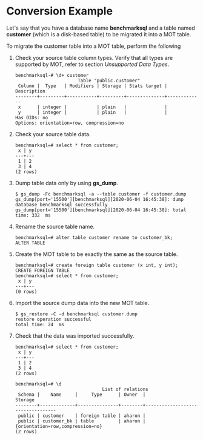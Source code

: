 # Conversion Example<a name="EN-US_TOPIC_0260578553"></a>

Let's say that you have a database name  **benchmarksql**  and a table named  **customer**  \(which is a disk-based table\) to be migrated it into a MOT table.

To migrate the customer table into a MOT table, perform the following 

1.  Check your source table column types. Verify that all types are supported by MOT, refer to section  _Unsupported Data Types_.

    ```
    benchmarksql-# \d+ customer
                           Table "public.customer"
     Column |  Type   | Modifiers | Storage | Stats target | Description
    --------+---------+-----------+---------+--------------+-------------
     x      | integer |           | plain   |              |
     y      | integer |           | plain   |              |
    Has OIDs: no
    Options: orientation=row, compression=no
    ```

2.  Check your source table data.

    ```
    benchmarksql=# select * from customer;
     x | y
    ---+---
     1 | 2
     3 | 4
    (2 rows)
    ```

3.  Dump table data only by using  **gs\_dump**.

    ```
    $ gs_dump -Fc benchmarksql -a --table customer -f customer.dump
    gs_dump[port='15500'][benchmarksql][2020-06-04 16:45:38]: dump database benchmarksql successfully
    gs_dump[port='15500'][benchmarksql][2020-06-04 16:45:38]: total time: 332  ms
    ```

4.  Rename the source table name.

    ```
    benchmarksql=# alter table customer rename to customer_bk;
    ALTER TABLE
    ```

5.  Create the MOT table to be exactly the same as the source table.

    ```
    benchmarksql=# create foreign table customer (x int, y int);
    CREATE FOREIGN TABLE
    benchmarksql=# select * from customer;
     x | y
    ---+---
    (0 rows)
    ```

6.  Import the source dump data into the new MOT table.

    ```
    $ gs_restore -C -d benchmarksql customer.dump
    restore operation successful
    total time: 24  ms
    ```

7.  Check that the data was imported successfully.

    ```
    benchmarksql=# select * from customer;
     x | y
    ---+---
     1 | 2
     3 | 4
    (2 rows)
     
    benchmarksql=# \d
                                    List of relations
     Schema |    Name     |     Type      | Owner  |             Storage
    --------+-------------+---------------+--------+----------------------------------
     public | customer    | foreign table | aharon |
     public | customer_bk | table         | aharon | {orientation=row,compression=no}
    (2 rows)
    ```


